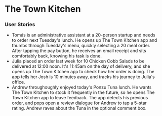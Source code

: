 # The Town Kitchen

### User Stories
* Tomás is an administrative assistant at a 20-person startup and needs to order next Tuesday's lunch. He opens up The Town Kitchen app and thumbs through Tuesday's menu, quickly selecting a 20 meal order. After tapping the pay button, he receives an email receipt and sits comfortably back, knowing his task is done.
* Julia placed an order last week for 10 Chicken Cobb Salads to be delivered at 12:00 noon. It's 11:45am on the day of delivery, and she opens up The Town Kitchen app to check how her order is doing. The app tells her Josh is 10 minutes away, and tracks his journey to Julia's office.
* Andrew throughoughly enjoyed today's Ponzu Tuna lunch. He wants The Town Kitchen to stock it frequently in the future, so he opens The Town Kitchen app to leave feedback. The app detects his previous order, and pops open a review dialogue for Andrew to tap a 5-star rating. Andrew raves about the Tuna in the optional comment box.